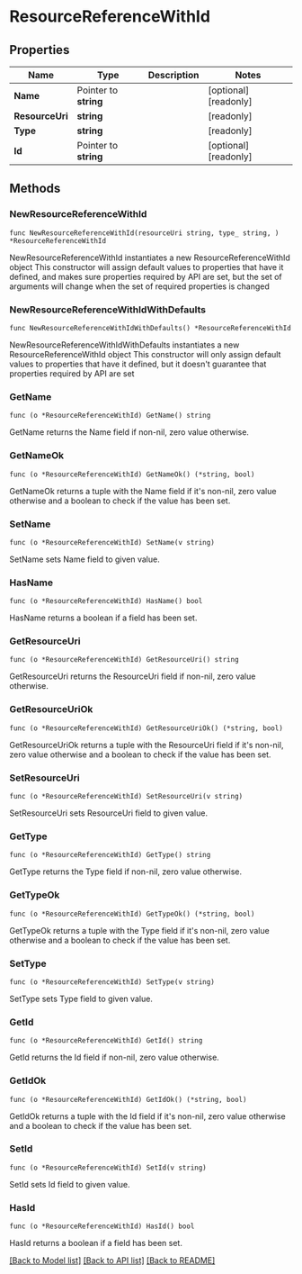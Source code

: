 # ResourceReferenceWithId

## Properties

Name | Type | Description | Notes
------------ | ------------- | ------------- | -------------
**Name** | Pointer to **string** |  | [optional] [readonly] 
**ResourceUri** | **string** |  | [readonly] 
**Type** | **string** |  | [readonly] 
**Id** | Pointer to **string** |  | [optional] [readonly] 

## Methods

### NewResourceReferenceWithId

`func NewResourceReferenceWithId(resourceUri string, type_ string, ) *ResourceReferenceWithId`

NewResourceReferenceWithId instantiates a new ResourceReferenceWithId object
This constructor will assign default values to properties that have it defined,
and makes sure properties required by API are set, but the set of arguments
will change when the set of required properties is changed

### NewResourceReferenceWithIdWithDefaults

`func NewResourceReferenceWithIdWithDefaults() *ResourceReferenceWithId`

NewResourceReferenceWithIdWithDefaults instantiates a new ResourceReferenceWithId object
This constructor will only assign default values to properties that have it defined,
but it doesn't guarantee that properties required by API are set

### GetName

`func (o *ResourceReferenceWithId) GetName() string`

GetName returns the Name field if non-nil, zero value otherwise.

### GetNameOk

`func (o *ResourceReferenceWithId) GetNameOk() (*string, bool)`

GetNameOk returns a tuple with the Name field if it's non-nil, zero value otherwise
and a boolean to check if the value has been set.

### SetName

`func (o *ResourceReferenceWithId) SetName(v string)`

SetName sets Name field to given value.

### HasName

`func (o *ResourceReferenceWithId) HasName() bool`

HasName returns a boolean if a field has been set.

### GetResourceUri

`func (o *ResourceReferenceWithId) GetResourceUri() string`

GetResourceUri returns the ResourceUri field if non-nil, zero value otherwise.

### GetResourceUriOk

`func (o *ResourceReferenceWithId) GetResourceUriOk() (*string, bool)`

GetResourceUriOk returns a tuple with the ResourceUri field if it's non-nil, zero value otherwise
and a boolean to check if the value has been set.

### SetResourceUri

`func (o *ResourceReferenceWithId) SetResourceUri(v string)`

SetResourceUri sets ResourceUri field to given value.


### GetType

`func (o *ResourceReferenceWithId) GetType() string`

GetType returns the Type field if non-nil, zero value otherwise.

### GetTypeOk

`func (o *ResourceReferenceWithId) GetTypeOk() (*string, bool)`

GetTypeOk returns a tuple with the Type field if it's non-nil, zero value otherwise
and a boolean to check if the value has been set.

### SetType

`func (o *ResourceReferenceWithId) SetType(v string)`

SetType sets Type field to given value.


### GetId

`func (o *ResourceReferenceWithId) GetId() string`

GetId returns the Id field if non-nil, zero value otherwise.

### GetIdOk

`func (o *ResourceReferenceWithId) GetIdOk() (*string, bool)`

GetIdOk returns a tuple with the Id field if it's non-nil, zero value otherwise
and a boolean to check if the value has been set.

### SetId

`func (o *ResourceReferenceWithId) SetId(v string)`

SetId sets Id field to given value.

### HasId

`func (o *ResourceReferenceWithId) HasId() bool`

HasId returns a boolean if a field has been set.


[[Back to Model list]](../README.md#documentation-for-models) [[Back to API list]](../README.md#documentation-for-api-endpoints) [[Back to README]](../README.md)


